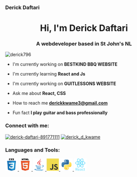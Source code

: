 ### Derick Daftari

<h1 align="center">Hi, I'm Derick Daftari</h1>
<h3 align="center">A webdeveloper based in St John's NL</h3>

<p align="left"> <img src="https://komarev.com/ghpvc/?username=derick796&label=Profile%20views&color=0e75b6&style=flat" alt="derick796" /> </p>

- I'm currently working on **BESTKIND BBQ WEBSITE**

- I'm currently learning **React and Js**

- I'm currently working on **GUITLESSONS WEBSITE**

- Ask me about **React, CSS**

- How to reach me **derickkwame3@gmail.com**

- Fun fact **I play guitar and bass professionally**

<h3 align="left">Connect with me:</h3>
<p align="left">
<a href="https://linkedin.com/in/derick-daftari-891771111" target="blank"><img align="center" src="https://raw.githubusercontent.com/rahuldkjain/github-profile-readme-generator/master/src/images/icons/Social/linked-in-alt.svg" alt="derick-daftari-891771111" height="30" width="40" /></a>
<a href="https://instagram.com/derick_d_kwame" target="blank"><img align="center" src="https://raw.githubusercontent.com/rahuldkjain/github-profile-readme-generator/master/src/images/icons/Social/instagram.svg" alt="derick_d_kwame" height="30" width="40" /></a>
</p>

<h3 align="left">Languages and Tools:</h3>
<p align="left"> <a href="https://www.w3schools.com/css/" target="_blank" rel="noreferrer"> <img src="https://raw.githubusercontent.com/devicons/devicon/master/icons/css3/css3-original-wordmark.svg" alt="css3" width="40" height="40"/> </a> <a href="https://www.w3.org/html/" target="_blank" rel="noreferrer"> <img src="https://raw.githubusercontent.com/devicons/devicon/master/icons/html5/html5-original-wordmark.svg" alt="html5" width="40" height="40"/> </a> <a href="https://www.java.com" target="_blank" rel="noreferrer"> <img src="https://raw.githubusercontent.com/devicons/devicon/master/icons/java/java-original.svg" alt="java" width="40" height="40"/> </a> <a href="https://developer.mozilla.org/en-US/docs/Web/JavaScript" target="_blank" rel="noreferrer"> <img src="https://raw.githubusercontent.com/devicons/devicon/master/icons/javascript/javascript-original.svg" alt="javascript" width="40" height="40"/> </a> <a href="https://www.python.org" target="_blank" rel="noreferrer"> <img src="https://raw.githubusercontent.com/devicons/devicon/master/icons/python/python-original.svg" alt="python" width="40" height="40"/> </a> <a href="https://reactjs.org/" target="_blank" rel="noreferrer"> <img src="https://raw.githubusercontent.com/devicons/devicon/master/icons/react/react-original-wordmark.svg" alt="react" width="40" height="40"/> </a> </p>



